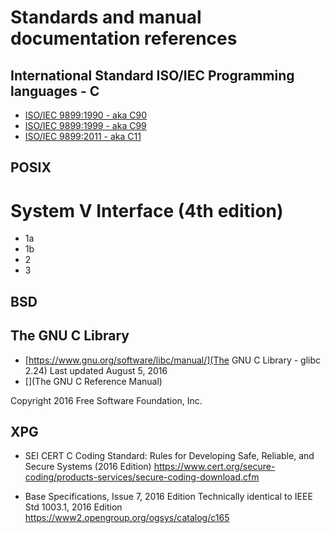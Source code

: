 # Standards and manual documentation references

## International Standard ISO/IEC Programming languages - C

- [ISO/IEC 9899:1990 - aka C90](http://www.)
- [ISO/IEC 9899:1999 - aka C99](http://www.)
- [ISO/IEC 9899:2011 - aka C11](http://www.)


## POSIX

# System V Interface (4th edition)
- 1a
- 1b
- 2
- 3

## BSD

## The GNU C Library
- [https://www.gnu.org/software/libc/manual/](The GNU C Library - glibc 2.24) Last updated August 5, 2016
- [](The GNU C Reference Manual)

Copyright 2016 Free Software Foundation, Inc.


## XPG

* SEI CERT C Coding Standard: Rules for Developing Safe, Reliable, and Secure Systems (2016 Edition)
  https://www.cert.org/secure-coding/products-services/secure-coding-download.cfm

* Base Specifications, Issue 7, 2016 Edition
  Technically identical to IEEE Std 1003.1, 2016 Edition
  https://www2.opengroup.org/ogsys/catalog/c165
